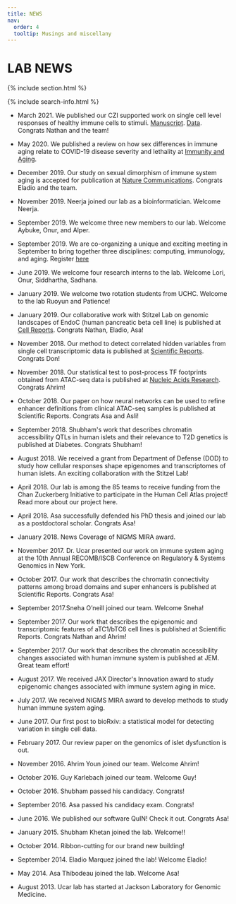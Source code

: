 ```yaml
---
title: NEWS
nav:
  order: 4
  tooltip: Musings and miscellany
---
```


# <i class="fas fa-feather-alt"></i>LAB NEWS

{% include section.html %}

{% include search-info.html %}

* March 2021. We published our CZI supported work on single cell level responses of healthy immune cells to stimuli. [Manuscript](https://www.frontiersin.org/articles/10.3389/fimmu.2021.636720/full?&utm_source=Email_to_authors_&utm_medium=Email&utm_content=T1_11.5e1_author&utm_campaign=Email_publication&field=&journalName=Frontiers_in_Immunology&id=636720). [Data](https://data.humancellatlas.org/explore/projects/efea6426-510a-4b60-9a19-277e52bfa815). Congrats Nathan and the team! 

* May 2020. We published a review on how sex differences in immune aging relate to COVID-19 disease severity and lethality at [Immunity and Aging](https://immunityageing.biomedcentral.com/articles/10.1186/s12979-020-00183-z).

* December 2019. Our study on sexual dimorphism of immune system aging is accepted for publication at [Nature Communications](https://www.nature.com/articles/s41467-020-14396-9). Congrats Eladio and the team. 

* November 2019. Neerja joined our lab as a bioinformatician. Welcome Neerja.

* September 2019. We welcome three new members to our lab. Welcome Aybuke, Onur, and Alper. 

* September 2019. We are co-organizing a unique and exciting meeting in September to bring together three disciplines: computing, immunology, and aging. Register [here](https://www.jax.org/education-and-learning/education-calendar/2019/september/systems-biology-of-aging)

* June 2019. We welcome four research interns to the lab. Welcome Lori, Onur, Siddhartha, Sadhana. 

* January 2019. We welcome two rotation students from UCHC. Welcome to the lab Ruoyun and Patience!

* January 2019. Our collaborative work with Stitzel Lab on genomic landscapes of EndoC (human pancreatic beta cell line) is published at [Cell Reports](https://www.sciencedirect.com/science/article/pii/S2211124718320436). Congrats Nathan, Eladio, Asa!

* November 2018. Our method to detect correlated hidden variables from single cell transcriptomic data is published at [Scientific Reports](https://www.nature.com/articles/s41598-018-35365-9). Congrats Don!

* November 2018. Our statistical test to post-process TF footprints obtained from ATAC-seq data is published at [Nucleic Acids Research](https://academic.oup.com/nar/advance-article/doi/10.1093/nar/gky1117/5181443). Congrats Ahrim!

* October 2018. Our paper on how neural networks can be used to refine enhancer definitions from clinical ATAC-seq samples is published at Scientific Reports. Congrats Asa and Asli!

* September 2018. Shubham's work that describes chromatin accessibility QTLs in human islets and their relevance to T2D genetics is published at Diabetes. Congrats Shubham!  

* August 2018. We received a grant from Department of Defense (DOD) to study how cellular responses shape epigenomes and transcriptomes of human islets. An exciting collaboration with the Stitzel Lab!

* April 2018. Our lab is among the 85 teams to receive funding from the Chan Zuckerberg Initiative to participate in the Human Cell Atlas project!  Read more about our project here.

* April 2018. Asa successfully defended his PhD thesis and joined our lab as a postdoctoral scholar. Congrats Asa!

* January 2018. News Coverage of NIGMS MIRA award.

* November 2017. Dr. Ucar presented our work on immune system aging at the 10th Annual RECOMB/ISCB Conference on Regulatory & Systems Genomics in New York.

* October 2017. Our work that describes the chromatin connectivity patterns among broad domains and super enhancers is published at Scientific Reports. Congrats Asa! 

* September 2017.Sneha O’neill joined our team. Welcome Sneha!

* September 2017. Our work that describes the epigenomic and transcriptomic features of aTC1/bTC6 cell lines is published at Scientific Reports. Congrats Nathan and Ahrim! 

* September 2017. Our work that describes the chromatin accessibility changes associated with human immune system is published at JEM. Great team effort!

* August 2017. We received JAX Director's Innovation award to study epigenomic changes associated with immune system aging in mice. 

* July 2017. We received NIGMS MIRA award to develop methods to study human immune system aging. 

* June 2017. Our first post to bioRxiv: a statistical model for detecting variation in single cell data.  

* February 2017. Our review paper on the genomics of islet dysfunction is out.  

* November 2016. Ahrim Youn joined our team. Welcome Ahrim!

* October 2016. Guy Karlebach joined our team. Welcome Guy!

* October 2016. Shubham passed his candidacy. Congrats!

* September 2016. Asa passed his candidacy exam. Congrats!

* June 2016. We published our software QuIN! Check it out. Congrats Asa!

* January 2015. Shubham Khetan joined the lab. Welcome!!

* October 2014. Ribbon-cutting for our brand new building! 

* September 2014. Eladio Marquez joined the lab! Welcome Eladio!

* May 2014. Asa Thibodeau joined the lab. Welcome Asa!

* August 2013. Ucar lab has started at Jackson Laboratory for Genomic Medicine.